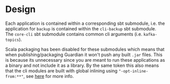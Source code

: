 # Design

Each application is contained within a corresponding sbt submodule, i.e. the application for `backup` is contained
within the `cli-backup` sbt submodule. The `core-cli` sbt submodule contains common cli arguments (i.e. `kafka-topics`).

Scala packaging has been disabled for these submodules which means that when publishing/packaging Guardian it won't push
any built `.jar` files. This is because its unnecessary since you are meant to run these applications as a binary and
not include it as a library. By the same token this also means that the cli modules are built with global inlining
using `"-opt-inline-from:**"`, see [here](https://www.lightbend.com/blog/scala-inliner-optimizer) for more info.
